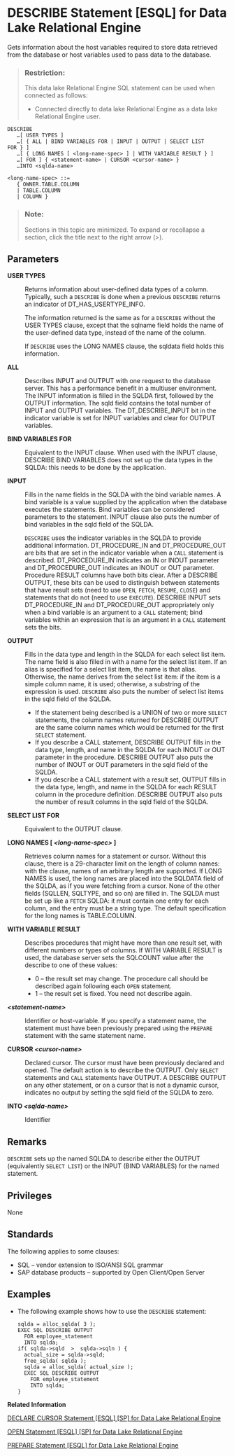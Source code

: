<!-- loioa61bb2cb84f21015923297bc8b650772 -->

# DESCRIBE Statement \[ESQL\] for Data Lake Relational Engine

Gets information about the host variables required to store data retrieved from the database or host variables used to pass data to the database.



> ### Restriction:  
> This data lake Relational Engine SQL statement can be used when connected as follows:
> 
> -   Connected directly to data lake Relational Engine as a data lake Relational Engine user.



```
DESCRIBE
   …[ USER TYPES ]
   …[ { ALL | BIND VARIABLES FOR | INPUT | OUTPUT | SELECT LIST FOR } ]
   …[ { LONG NAMES [ <long-name-spec> ] | WITH VARIABLE RESULT } ]
   …[ FOR ] { <statement-name> | CURSOR <cursor-name> }
   …INTO <sqlda-name>
```

```
<long-name-spec> ::=
   { OWNER.TABLE.COLUMN 
   | TABLE.COLUMN 
   | COLUMN }
```



> ### Note:  
> Sections in this topic are minimized. To expand or recollapse a section, click the title next to the right arrow \(*\>*\).



<a name="loioa61bb2cb84f21015923297bc8b650772__IQ_Parameters"/>

## Parameters


<dl>
<dt><b>

USER TYPES

</b></dt>
<dd>

Returns information about user-defined data types of a column. Typically, such a `DESCRIBE` is done when a previous `DESCRIBE` returns an indicator of DT\_HAS\_USERTYPE\_INFO.

The information returned is the same as for a `DESCRIBE` without the USER TYPES clause, except that the sqlname field holds the name of the user-defined data type, instead of the name of the column.

If `DESCRIBE` uses the LONG NAMES clause, the sqldata field holds this information.



</dd><dt><b>

ALL

</b></dt>
<dd>

Describes INPUT and OUTPUT with one request to the database server. This has a performance benefit in a multiuser environment. The INPUT information is filled in the SQLDA first, followed by the OUTPUT information. The sqld field contains the total number of INPUT and OUTPUT variables. The DT\_DESCRIBE\_INPUT bit in the indicator variable is set for INPUT variables and clear for OUTPUT variables.



</dd><dt><b>

BIND VARIABLES FOR

</b></dt>
<dd>

Equivalent to the INPUT clause. When used with the INPUT clause, DESCRIBE BIND VARIABLES does not set up the data types in the SQLDA: this needs to be done by the application.



</dd><dt><b>

INPUT

</b></dt>
<dd>

Fills in the name fields in the SQLDA with the bind variable names. A bind variable is a value supplied by the application when the database executes the statements. Bind variables can be considered parameters to the statement. INPUT clause also puts the number of bind variables in the sqld field of the SQLDA.

`DESCRIBE` uses the indicator variables in the SQLDA to provide additional information. DT\_PROCEDURE\_IN and DT\_PROCEDURE\_OUT are bits that are set in the indicator variable when a `CALL` statement is described. DT\_PROCEDURE\_IN indicates an IN or INOUT parameter and DT\_PROCEDURE\_OUT indicates an INOUT or OUT parameter. Procedure RESULT columns have both bits clear. After a DESCRIBE OUTPUT, these bits can be used to distinguish between statements that have result sets \(need to use `OPEN`, `FETCH`, `RESUME`, `CLOSE`\) and statements that do not \(need to use `EXECUTE`\). DESCRIBE INPUT sets DT\_PROCEDURE\_IN and DT\_PROCEDURE\_OUT appropriately only when a bind variable is an argument to a `CALL` statement; bind variables within an expression that is an argument in a `CALL` statement sets the bits.



</dd><dt><b>

OUTPUT

</b></dt>
<dd>

Fills in the data type and length in the SQLDA for each select list item. The name field is also filled in with a name for the select list item. If an alias is specified for a select list item, the name is that alias. Otherwise, the name derives from the select list item: if the item is a simple column name, it is used; otherwise, a substring of the expression is used. `DESCRIBE` also puts the number of select list items in the sqld field of the SQLDA.

-   If the statement being described is a UNION of two or more `SELECT` statements, the column names returned for DESCRIBE OUTPUT are the same column names which would be returned for the first `SELECT` statement.
-   If you describe a CALL statement, DESCRIBE OUTPUT fills in the data type, length, and name in the SQLDA for each INOUT or OUT parameter in the procedure. DESCRIBE OUTPUT also puts the number of INOUT or OUT parameters in the sqld field of the SQLDA.
-   If you describe a CALL statement with a result set, OUTPUT fills in the data type, length, and name in the SQLDA for each RESULT column in the procedure definition. DESCRIBE OUTPUT also puts the number of result columns in the sqld field of the SQLDA.



</dd><dt><b>

SELECT LIST FOR

</b></dt>
<dd>

Equivalent to the OUTPUT clause.



</dd><dt><b>

LONG NAMES \[ *<long-name-spec\>* \]

</b></dt>
<dd>

Retrieves column names for a statement or cursor. Without this clause, there is a 29-character limit on the length of column names: with the clause, names of an arbitrary length are supported. If LONG NAMES is used, the long names are placed into the SQLDATA field of the SQLDA, as if you were fetching from a cursor. None of the other fields \(SQLLEN, SQLTYPE, and so on\) are filled in. The SQLDA must be set up like a `FETCH` SQLDA: it must contain one entry for each column, and the entry must be a string type. The default specification for the long names is TABLE.COLUMN.



</dd><dt><b>

WITH VARIABLE RESULT

</b></dt>
<dd>

Describes procedures that might have more than one result set, with different numbers or types of columns. If WITH VARIABLE RESULT is used, the database server sets the SQLCOUNT value after the describe to one of these values:

-   0 – the result set may change. The procedure call should be described again following each `OPEN` statement.
-   1 – the result set is fixed. You need not describe again.



</dd><dt><b>

*<statement-name\>*

</b></dt>
<dd>

Identifier or host-variable. If you specify a statement name, the statement must have been previously prepared using the `PREPARE` statement with the same statement name.



</dd><dt><b>

CURSOR *<cursor-name\>*

</b></dt>
<dd>

Declared cursor. The cursor must have been previously declared and opened. The default action is to describe the OUTPUT. Only `SELECT` statements and `CALL` statements have OUTPUT. A DESCRIBE OUTPUT on any other statement, or on a cursor that is not a dynamic cursor, indicates no output by setting the sqld field of the SQLDA to zero.



</dd><dt><b>

INTO *<sqlda-name\>*

</b></dt>
<dd>

Identifier



</dd>
</dl>



<a name="loioa61bb2cb84f21015923297bc8b650772__IQ_Usage"/>

## Remarks

`DESCRIBE` sets up the named SQLDA to describe either the OUTPUT \(equivalently `SELECT LIST`\) or the INPUT \(BIND VARIABLES\) for the named statement.



<a name="loioa61bb2cb84f21015923297bc8b650772__IQ_Permissions"/>

## Privileges

None



<a name="loioa61bb2cb84f21015923297bc8b650772__IQ_Standards"/>

## Standards

The following applies to some clauses:

-   SQL – vendor extension to ISO/ANSI SQL grammar
-   SAP database products – supported by Open Client/Open Server



<a name="loioa61bb2cb84f21015923297bc8b650772__IQ_Examples"/>

## Examples

-   The following example shows how to use the `DESCRIBE` statement:

    ```
    sqlda = alloc_sqlda( 3 );
    EXEC SQL DESCRIBE OUTPUT 
      FOR employee_statement 
      INTO sqlda;
    if( sqlda->sqld  >  sqlda->sqln ) {
      actual_size = sqlda->sqld;
      free_sqlda( sqlda );
      sqlda = alloc_sqlda( actual_size );
      EXEC SQL DESCRIBE OUTPUT 
        FOR employee_statement 
        INTO sqlda;
    }
    ```


**Related Information**  


[DECLARE CURSOR Statement \[ESQL\] \[SP\] for Data Lake Relational Engine](declare-cursor-statement-esql-sp-for-data-lake-relational-engine-a61ac0b.md "Declares a cursor. Cursors are the primary means for manipulating the results of queries.")

[OPEN Statement \[ESQL\] \[SP\] for Data Lake Relational Engine](open-statement-esql-sp-for-data-lake-relational-engine-a6215ad.md "Opens a previously declared cursor to access information from the database.")

[PREPARE Statement \[ESQL\] for Data Lake Relational Engine](prepare-statement-esql-for-data-lake-relational-engine-a621eea.md "Prepares a statement to be executed later or used for a cursor.")

